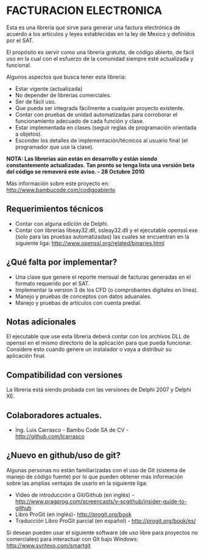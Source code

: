 ﻿FACTURACION ELECTRONICA
=====================================
Esta es una librería que sirve para generar una factura electrónica de acuerdo a los artículos y leyes establecidas en la ley de Mexico y definidos por el SAT.

El propósito es servir como una libreria gratuita, de código abierto, de fácil uso en la cual con el esfuerzo de la comunidad siempre esté actualizada y funcional.

Algunos aspectos que busca tener esta libreria:

- Estar vigente (actualizada)
- No depender de librerias comerciales.
- Ser de fácil uso.
- Que pueda ser integrada fácilmente a cualquier proyecto existente.
- Contar con pruebas de unidad automatizadas para corroborar el funcionamiento adecuado de cada función y clase.
- Estar implementada en clases (seguir reglas de programación orientada a objetos).
- Esconder los detalles de implementación/técnicos al usuario final (el programador que use la clase).

<b>NOTA: Las librerías aún están en desarrollo y están siendo constantemente actualizadas. Tan pronto se tenga lista una versión beta del código se removerá este aviso. - 28 Octubre 2010</b> 

Más información sobre este proyecto en:
<http://www.bambucode.com/codigoabierto>

Requerimientos técnicos
------------
- Contar con alguna edición de Delphi.
- Contar con librerias libeay32.dll, ssleay32.dll y el ejecutable openssl.exe (solo para las pruebas automatizadas)
las cuales se encuentran en la siguiente liga: <http://www.openssl.org/related/binaries.html>

¿Qué falta por implementar?
-------------
- Una clase que genere el reporte mensual de facturas generadas en el formato requerido por el SAT.
- Implementar la version 3 de los CFD (o comprobantes digitales en linea).
- Manejo y pruebas de conceptos con datos aduanales.
- Manejo y pruebas de articulos con cuenta predial.

Notas adicionales
------------
El ejecutable que use esta libreria deberá contar con los archivos DLL de openssl en el mismo directorio de la
aplicación para que pueda funcionar. Considere esto cuando genere un instalador o vaya a distribuir su aplicación
final.

Compatibilidad con versiones
------------
La libreria está siendo probada con las versiones de Delphi 2007 y Delphi XE.

Colaboradores actuales.
-------------
* Ing. Luis Carrasco - Bambu Code SA de CV - <http://github.com/lcarrasco>

¿Nuevo en github/uso de git?
-------------
Algunas personas no están familiarizadas con el uso de Git (sistema de manejo de código fuente) por lo que pueden
obtener más información sobre las amplias ventajas de usarlo en la siguiente liga:

* Video de introducción a Git/Github (en inglés) - <http://www.pragprog.com/screencasts/v-scgithub/insider-guide-to-github>
* Libro ProGit (en inglés)- <http://progit.org/book> 
* Traducción Libro ProGit parcial (en español) - <http://progit.org/book/es/>

Si desean pueden usar el siguiente software (de uso libre para proyectos no comerciales) para interactuar con Git
bajo Windows:
<http://www.syntevo.com/smartgit>